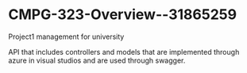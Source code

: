 # CMPG-323-Overview--31865259
Project1 management for university

API that includes controllers and models that are implemented through azure in visual studios and are used through swagger.

